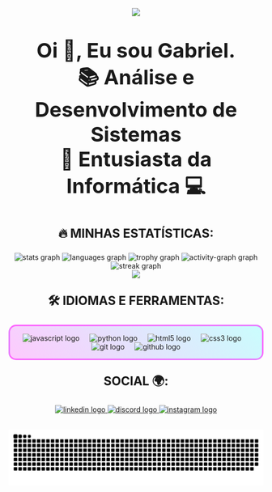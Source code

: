 <p align="center"> 
    <img src="https://capsule-render.vercel.app/api?type=waving&color=00FF00&height=100&section=header&text=Olá!%20Eu%20sou%20Gabriel&fontSize=30&fontColor=fff&animation=fadeIn&fontAlignY=35" /> 
</p> 
<p align="center" style="font-size: 40px; font-weight: bold;"> 
    Oi 👋, Eu sou Gabriel.<br> 
    📚 Análise e Desenvolvimento de Sistemas<br> 
    🔧 Entusiasta da Informática 💻 
</p>
<p align="center" style="font-size: 24px; font-weight: bold;">🔥 MINHAS ESTATÍSTICAS:</p> 
<div align="center"> 
    <img src="https://github-readme-stats.vercel.app/api?username=GabigolDEVPY&hide_title=false&hide_rank=false&show_icons=true&include_all_commits=true&count_private=true&disable_animations=false&theme=gruvbox&locale=en&hide_border=true&order=1" height="140" alt="stats graph" /> 
    <img src="https://github-readme-stats.vercel.app/api/top-langs?username=GabigolDEVPY&locale=en&hide_title=true&layout=compact&card_width=320&langs_count=5&theme=dracula&hide_border=false&order=2" height="130" alt="languages graph" /> 
    <img src="https://github-profile-trophy.vercel.app?username=GabigolDEVPY&theme=dracula&column=-1&row=1&margin-w=8&margin-h=8&no-bg=true&no-frame=false&order=4" height="150" alt="trophy graph" /> 
    <img src="https://github-readme-activity-graph.vercel.app/graph?username=GabigolDEVPY&radius=16&theme=github-dark&area=true&order=5" height="300" alt="activity-graph graph" /> 
    <img src="https://streak-stats.demolab.com?user=GabigolDEVPY&locale=en&mode=daily&theme=radical&hide_border=false&border_radius=5&order=3" height="150" alt="streak graph" /> 
</div>
<div align="center"> 
    <img src="https://profile-counter.glitch.me/GabigolDEVPY/count.svg?" /> 
</div>
<p align="center" style="font-size: 24px; font-weight: bold;">🛠️ IDIOMAS E FERRAMENTAS:</p> 
<div align="center" style="border: 3px solid rgba(255, 0, 255, 0.5); border-radius: 15px; padding: 15px; background: linear-gradient(45deg, rgba(255, 0, 255, 0.2), rgba(0, 255, 255, 0.2));"> 
    <img src="https://cdn.jsdelivr.net/gh/devicons/devicon/icons/javascript/javascript-plain.svg" height="34" alt="javascript logo" /> 
    <img width="12" /> 
    <img src="https://cdn.jsdelivr.net/gh/devicons/devicon/icons/python/python-original.svg" height="34" alt="python logo" /> 
    <img width="12" /> 
    <img src="https://cdn.jsdelivr.net/gh/devicons/devicon/icons/html5/html5-original.svg" height="34" alt="html5 logo" /> 
    <img width="12" /> 
    <img src="https://cdn.jsdelivr.net/gh/devicons/devicon/icons/css3/css3-original.svg" height="34" alt="css3 logo" /> 
    <img width="12" /> 
    <img src="https://cdn.jsdelivr.net/gh/devicons/devicon/icons/git/git-plain.svg" height="34" alt="git logo" /> 
    <img width="12" /> 
    <img src="https://cdn.jsdelivr.net/gh/devicons/devicon/icons/github/github-original.svg" height="34" alt="github logo" /> 
</div>
<p align="center" style="font-size: 24px; font-weight: bold;">SOCIAL 🌍:</p> 
<div align="center"> 
    <a href="https://www.linkedin.com/in/gabrielrochadias" target="_blank"> 
        <img src="https://raw.githubusercontent.com/maurodesouza/profile-readme-generator/master/src/assets/icons/social/linkedin/default.svg" width="47" height="35" alt="linkedin logo" /> 
    </a> 
    <a href="https://discord.com/users/SeuID" target="_blank"> 
        <img src="https://raw.githubusercontent.com/maurodesouza/profile-readme-generator/master/src/assets/icons/social/discord/default.svg" width="47" height="35" alt="discord logo" /> 
    </a> 
    <a href="https://www.instagram.com/gabrielrochadias.py" target="_blank"> 
        <img src="https://raw.githubusercontent.com/maurodesouza/profile-readme-generator/master/src/assets/icons/social/instagram/default.svg" width="47" height="35" alt="instagram logo" /> 
    </a> 
</div>
<br clear="both"> 
<p align="center"> 
    <picture> 
        <source media="(prefers-color-scheme: dark)" srcset="https://raw.githubusercontent.com/platane/snk/output/github-contribution-grid-snake-dark.svg" /> 
        <source media="(prefers-color-scheme: light)" srcset="https://raw.githubusercontent.com/platane/snk/output/github-contribution-grid-snake.svg" /> 
        <img alt="github contribution grid snake animation" src="https://raw.githubusercontent.com/platane/snk/output/github-contribution-grid-snake.svg" /> 
    </picture> 
</p>



